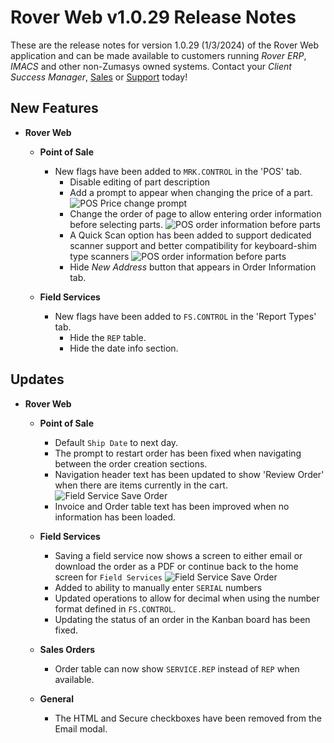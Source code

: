 # Rover Web v1.0.29 Release Notes

<badge text= "Version 1.0.29" vertical="middle" />

<PageHeader />

These are the release notes for version 1.0.29 (1/3/2024) of the Rover Web application and can be made available to customers running _Rover ERP_, _IMACS_ and other non-Zumasys owned systems. Contact your _Client Success Manager_, [Sales](mailto:sales@zumasys.com?subject=Rover%20Web%20v1.0.28) or [Support](mailto:help@zumasys.com?subject=Rover%20Web%20v1.0.28) today!

## New Features

-  **Rover Web**
	- **Point of Sale** 
		- New flags have been added to `MRK.CONTROL` in the 'POS' tab.
			- Disable editing of part description
			- Add a prompt to appear when changing the price of a part.
			![POS Price change prompt](/assets/img/screenshots/release-notes/rover-web-1.0.29/pos-show-change-price.gif)
			- Change the order of page to allow entering order information before selecting parts.
			![POS order information before parts](/assets/img/screenshots/release-notes/rover-web-1.0.29/pos-order-info-before-parts.gif)
			- A Quick Scan option has been added to support dedicated scanner support and better compatibility for keyboard-shim type scanners
			![POS order information before parts](/assets/img/screenshots/release-notes/rover-web-1.0.29/pos-quick-scan.gif)
			- Hide _New Address_ button that appears in Order Information tab.

	- **Field Services** 
		- New flags have been added to `FS.CONTROL` in the 'Report Types' tab.
			- Hide the `REP` table.
			- Hide the date info section. 

## Updates
	
-  **Rover Web**
	- **Point of Sale** 
		- Default `Ship Date` to next day.
		- The prompt to restart order has been fixed when navigating between the order creation sections.
		- Navigation header text has been updated to show 'Review Order' when there are items currently in the cart.
		![Field Service Save Order](/assets/img/screenshots/release-notes/rover-web-1.0.29/pos-review-order.png)
		- Invoice and Order table text has been improved when no information has been loaded.
	- **Field Services** 
		- Saving a field service now shows a screen to either email or download the order as a PDF or continue back to the home screen for `Field Services`
		![Field Service Save Order](/assets/img/screenshots/release-notes/rover-web-1.0.29/fieldservice-save-order.png)
		- Added to ability to manually enter `SERIAL` numbers
		- Updated operations to allow for decimal when using the number format defined in `FS.CONTROL`.
		- Updating the status of an order in the Kanban board has been fixed.

	- **Sales Orders** 
		- Order table can now show `SERVICE.REP` instead of `REP` when available.

	- **General**
		- The HTML and Secure checkboxes have been removed from the Email modal.

<PageFooter />
